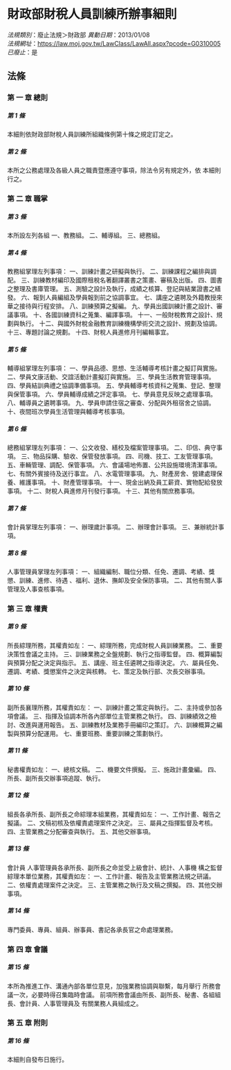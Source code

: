 # 財政部財稅人員訓練所辦事細則

*法規類別*：廢止法規＞財政部
*異動日期*：2013/01/08  
*法規網址*：https://law.moj.gov.tw/LawClass/LawAll.aspx?pcode=G0310005
*已廢止*：是


## 法條
### 第 一 章 總則

##### 第 1 條
本細則依財政部財稅人員訓練所組織條例第十條之規定訂定之。

##### 第 2 條
本所之公務處理及各級人員之職責暨應遵守事項，除法令另有規定外，依
本細則行之。

### 第 二 章 職掌

##### 第 3 條
本所設左列各組
一、教務組。
二、輔導組。
三、總務組。


##### 第 4 條
教務組掌理左列事項：
一、訓練計畫之研擬與執行。
二、訓練課程之編排與調配。
三、訓練教材編印及國際租稅名著翻譯叢書之策畫、審稿及出版。
四、圖書之整理及書庫管理。
五、測驗之設計及執行，成績之核算、登記與結業證書之繕發。
六、報到人員編組及學員報到前之協調事宜。
七、講座之遴聘及外籍教授來華之接待與行程安排。
八、訓練預算之擬編。
九、學員出國訓練計畫之設計、審議事項。
十、各國訓練資科之蒐集、編譯事項。
十一、一般財稅教育之設計、規劃與執行。
十二、與國外財稅金融教育訓練機構學術交流之設計、規劃及協調。
十三、專題討論之規劃。
十四、財稅人員進修月刊編輯事宜。

##### 第 5 條
輔導組掌理左列事項：
一、學員品德、思想、生活輔導考核計畫之擬訂與實施。
二、學員文康活動、交誼活動計畫擬訂與實施。
三、學員生活教育管理事項。
四、學員結訓典禮之協調準備事項。
五、學員輔導考核資科之蒐集、登記、整理與保管事項。
六、學員輔導成績之評定事項。
七、學員意見反映之處理事項。
八、輔導員之遴聘事項。
九、學員申請住宿之審查、分配與外租宿舍之協調。
十、夜間班次學員生活管理與輔導考核事項。

##### 第 6 條
總務組掌理左列事項：
一、公文收發、繕校及檔案管理事項。
二、印信、典守事項。
三、物品採購、驗收、保管發放事項。
四、司機、技工、工友管理事項。
五、車輛管理、調配、保管事項。
六、會議場地佈置、公共設施環境清潔事項。
七、有關外賓接待及送行事宜。
八、水電管理事項。
九、財產房舍、營建處理保養、維護事項。
十、財產管理事項。
十一、現金出納及員工薪資、實物配給發放事項。
十二、財稅人員進修月刊發行事項。
十三、其他有關庶務事項。

##### 第 7 條
會計員掌理左列事項：
一、辦理歲計事項。
二、辦理會計事項。
三、兼辦統計事項。


##### 第 8 條
人事管理員掌理左列事項：
一、組織編制、職位分類、任免、遷調、考績、獎懲、訓練、進修、待遇
    、福利、退休、撫卹及安全保防事項。
二、其他有關人事管理及人事查核事項。


### 第 三 章 權責

##### 第 9 條
所長綜理所務，其權責如左：
一、綜理所務，完成財稅人員訓練業務。
二、重要決策性會議之主持。
三、訓練業務之全盤規劃、執行之指導監督。
四、概算編製與預算分配之決定與指示。
五、講座、班主任遴聘之指導決定。
六、屬員任免、遷調、考績、獎懲案件之決定與核轉。
七、策定及執行部、次長交辦事項。


##### 第 10 條
副所長襄理所務，其權責如左：
一、訓練計畫之策定與執行。
二、主持或參加各項會議。
三、指揮及協調本所各內部單位主管業務之執行。
四、訓練績效之檢討、改進與運用報告。
五、訓練教材及業務手冊編印之策訂。
六、訓練概算之編製與預算分配運用。
七、重要班務、重要訓練之策劃執行。


##### 第 11 條
秘書權責如左：
一、總核文稿。
二、機要文件撰擬。
三、施政計畫彙編。
四、所長、副所長交辦事項追蹤、執行。


##### 第 12 條
組長各承所長、副所長之命綜理本組業務，其權責如左：
一、工作計畫、報告之擬議。
二、文稿初核及依權責處理案件之決定。
三、屬員之指揮監督及考核。
四、主管業務之分配審查與執行。
五、其他交辦事項。


##### 第 13 條
會計員  人事管理員各承所長、副所長之命並受上級會計、統計、人事機
構之監督綜理本單位業務，其權責如左：
一、工作計畫、報告及主管業務法規之研議。
二、依權責處理案件之決定。
三、主管業務之執行及文稿之撰擬。
四、其他交辦事項。


##### 第 14 條
專門委員、專員、組員、辦事員、書記各承長官之命處理業務。

### 第 四 章 會議

##### 第 15 條
本所為推進工作、溝通內部各單位意見，加強業務協調與聯繫，每月舉行
所務會議一次，必要時得召集臨時會議。
前項所務會議由所長、副所長、秘書、各組組長、會計員、人事管理員及
有關業務人員組成之。

### 第 五 章 附則

##### 第 16 條
本細則自發布日施行。


